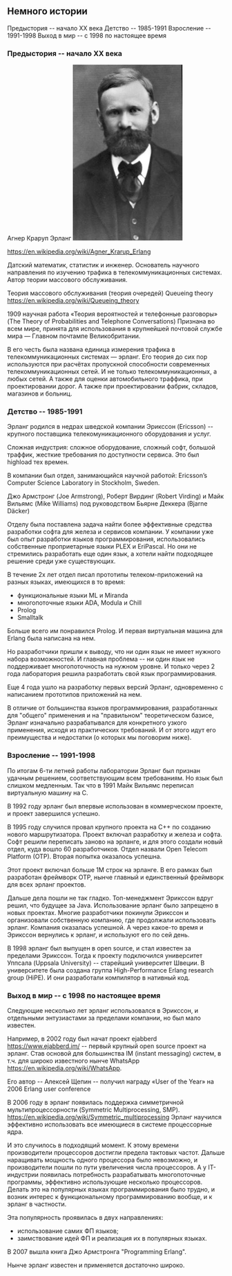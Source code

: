 ## Немного истории

Предыстория -- начало ХХ века
Детство     -- 1985-1991
Взросление  -- 1991-1998
Выход в мир -- с 1998 по настоящее время


### Предыстория -- начало ХХ века

Агнер Краруп Эрланг
![Agner Krarup Erlang](./img/agner_krarup_erlang.jpg)

https://en.wikipedia.org/wiki/Agner_Krarup_Erlang

Датский математик, статистик и инженер.
Основатель научного направления по изучению трафика в телекоммуникационных системах.
Автор теории массового обслуживания.

Теория массового обслуживания (теория очередей)
Queueing theory
https://en.wikipedia.org/wiki/Queueing_theory

1909
научная работа
«Теория вероятностей и телефонные разговоры»
(The Theory of Probabilities and Telephone Conversations)
Признана во всем мире, принята для использования в крупнейшей почтовой службе мира — Главном почтампе Великобритании.

В его честь была названа единица измерения трафика в телекоммуникационных системах — эрланг.
Его теория до сих пор используются при расчётах пропускной способности современных телекоммуникационных сетей.
И не только телекоммуникационных, а любых сетей.
А также для оценки автомобильного траффика, при проектировании дорог.
А также при проектировании фабрик, складов, магазинов и больниц.


### Детство -- 1985-1991

Эрланг родился в недрах шведской компании Эрикссон (Ericsson) -- крупного поставщика телекомуникационного оборудования и услуг.

Сложная индустрия: сложное оборудование, сложный софт, большой траффик, жесткие требования по доступности сервиса.
Это был highload тех времен.

В компании был отдел, занимающийся научной работой:
Ericsson’s Computer Science Laboratory in Stockholm, Sweden.

Джо Армстронг (Joe Armstrong),
Роберт Вирдинг (Robert Virding)
и Майк Вильямс (Mike Williams)
под руководством Бьярне Деккера (Bjarne Däcker)

Отделу была поставлена задача найти более эффективные средства разработки софта для железа и сервисов компании.
У компании уже был опыт разработки языков программирования,
использовались собственные проприетарные языки PLEX и EriPascal.
Но они не стремились разработать еще один язык, а хотели найти подходящее решение среди уже существующих.

В течение 2х лет отдел писал прототипы телеком-приложений на разных языках, имеющихся в то время:
- функциональные языки ML и Miranda
- многопоточные языки ADA, Modula и Chill
- Prolog
- Smalltalk

Больше всего им понравился Prolog. И первая виртуальная машина для Erlang была написана на нем.

Но разработчики пришли к выводу, что ни один язык не имеет нужного набора возможностей.
И главная проблема -- ни один язык не поддерживает многопоточность на нужном уровне.
И только через 2 года лаборатория решила разработать свой язык программирования.

Еще 4 года ушло на разработку первых версий Эрланг, одновременно с написанием прототипов приложений на нем.

В отличие от большинства языков программирования, разработанных для "общего" применения и на "правильном" теоретическом базисе,
Эрланг изначально разрабатывался для конкретного узкого применения, исходя из практических требований.
И от этого идут его преимущества и недостатки (о которых мы поговорим ниже).


### Взросление -- 1991-1998

По итогам 6-ти летней работы лаборатории Эрланг был признан удачным решением, соответствующим всем требованиям.
Но язык был слишком медленным. Так что в 1991 Майк Вильямс переписал виртуальную машину на С.

В 1992 году эрланг был впервые использован в коммерческом проекте, и проект завершился успешно.

В 1995 году случился провал крупного проекта на С++ по созданию нового маршрутизатора. Проект включал разработку и железа и софта.
Софт решили переписать заново на эрланге, и для этого создали новый отдел, куда вошло 60 разработчиков.
Отдел назвали Open Telecom Platform (OTP). Вторая попытка оказалось успешна.

Этот проект включал больше 1М строк на эрланге.
В его рамках был разработан фреймворк OTP, нынче главный и единственный фреймворк для всех эрланг проектов.

Дальше дела пошли не так гладко. Топ-менеджмент Эрикссон вдруг решил, что будущее за Java.
Использование эрланг было запрещено в новых проектах.
Многие разработчики покинули Эрикссон и организовали собственную компанию,
где продолжали использовать эрланг. Компания оказалась успешной.
А через какое-то время и Эрикссон вернулись к эрланг, и используют его по сей день.

В 1998 эрланг был выпущен в open source, и стал известен за пределами Эрикссон.
Тогда к проекту подключился университет Уппсала (Uppsala University) -- старейший университет Швеции.
В университете была создана группа High-Performance Erlang research group (HiPE).
И они разработали компилятор в нативный код.


### Выход в мир -- с 1998 по настоящее время

Следующие несколько лет эрланг использовался в Эрикссон, и отдельными энтузиастами за пределами компании, но был мало известен.

Например, в 2002 году был начат проект ejabberd https://www.ejabberd.im/ -- первый крупный open source проект на эрланг.
Став основой для большинства IM (instant messaging) систем,
в т.ч. для широко известного нынче WhatsApp https://en.wikipedia.org/wiki/WhatsApp.

Его автор -- Алексей Щепин -- получил награду «User of the Year» на 2006 Erlang user conference

В 2006 году в эрланг появилась поддержка симметричной мультипроцессорности (Symmetric Multiprocessing, SMP).
https://en.wikipedia.org/wiki/Symmetric_multiprocessing
Эрланг научился эффективно использовать все имеющиеся в системе процессорные ядра.

И это случилось в подходящий момент. К этому времени производители процессоров достигли предела тактовых частот.
Дальше наращивать мощность одного процессора было невозможно, и производители пошли по пути увеличения числа процессоров.
А у IT-индустрии появилась потребность разрабатывать многопоточные программы, эффективно использующие несколько процессоров.
Делать это на популярных языках программирования было трудно, и возник интерес к функциональному программированию вообще,
и к эрланг в частности.

Эта популярность проявилась в двух направлениях:
- использование самих ФП языков;
- заимствование идей ФП и реализация их в популярных языках.

В 2007 вышла книга Джо Армстронга "Programming Erlang".

Нынче эрланг известен и применяется достаточно широко.
